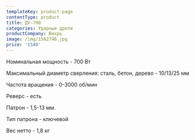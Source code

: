 ```yaml
---
templateKey: product-page
contentType: product
title: ДУ-700
categories: Ударные дрели
productCompany: Вихрь
image: /img/1562746.jpg
price: '1540'
---
```

Номинальная мощность - 700 Вт

Максимальный диаметр сверления: сталь, бетон, дерево - 10/13/25 мм

Частота вращения - 0-3000 об/мин

Реверс - есть

Патрон - 1,5-13 мм.

Тип патрона - ключевой

Вес нетто - 1,8 кг
